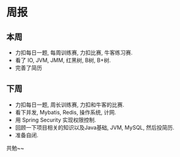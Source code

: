 # 周报
## 本周
- 力扣每日一题, 每周训练赛, 力扣比赛, 牛客练习赛.
- 看了 IO, JVM, JMM, 红黑树, B树, B+树.
- 完善了简历
## 下周
- 力扣每日一题, 周长训练赛, 力扣和牛客的比赛.
- 看下并发, Mybatis, Redis, 操作系统, 计网.
- 用 Spring Security 实现权限控制.
- 回顾一下项目相关的知识以及Java基础, JVM, MySQL, 然后投简历.
- 准备自闭.

共勉~~